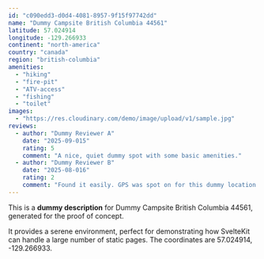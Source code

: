 ```yaml
---
id: "c090edd3-d0d4-4081-8957-9f15f97742dd"
name: "Dummy Campsite British Columbia 44561"
latitude: 57.024914
longitude: -129.266933
continent: "north-america"
country: "canada"
region: "british-columbia"
amenities:
  - "hiking"
  - "fire-pit"
  - "ATV-access"
  - "fishing"
  - "toilet"
images:
  - "https://res.cloudinary.com/demo/image/upload/v1/sample.jpg"
reviews:
  - author: "Dummy Reviewer A"
    date: "2025-09-015"
    rating: 5
    comment: "A nice, quiet dummy spot with some basic amenities."
  - author: "Dummy Reviewer B"
    date: "2025-08-016"
    rating: 2
    comment: "Found it easily. GPS was spot on for this dummy location."
---
```


This is a **dummy description** for Dummy Campsite British Columbia 44561, generated for the proof of concept.

It provides a serene environment, perfect for demonstrating how SvelteKit can handle a large number of static pages. The coordinates are 57.024914, -129.266933.

